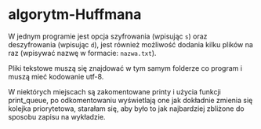 # algorytm-Huffmana

W jednym programie jest opcja szyfrowania (wpisując `s`) oraz deszyfrowania (wpisując `d`), jest również możliwość dodania kilku plików na raz (wpisywać nazwę w formacie: `nazwa.txt`).

Pliki tekstowe muszą się znajdować w tym samym folderze co program i muszą mieć kodowanie utf-8.

W niektórych miejscach są zakomentowane printy i użycia funkcji print_queue, po odkomentowaniu wyświetlają one jak dokładnie zmienia się kolejka priorytetowa, starałam się, aby było to jak najbardziej zbliżone do sposobu zapisu na wykładzie.
